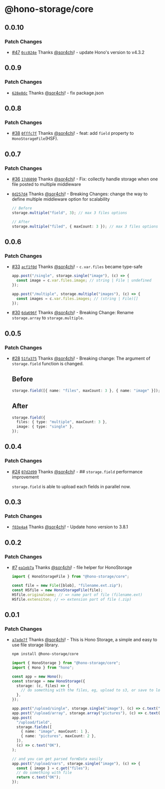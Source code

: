 # @hono-storage/core

## 0.0.10

### Patch Changes

- [#47](https://github.com/sor4chi/hono-storage/pull/47) [`0cc024e`](https://github.com/sor4chi/hono-storage/commit/0cc024eb7dc065bb648f34c52174b0b1baa8d044) Thanks [@sor4chi](https://github.com/sor4chi)! - update Hono's version to v4.3.2

## 0.0.9

### Patch Changes

- [`628e0dc`](https://github.com/sor4chi/hono-storage/commit/628e0dcd6b48953db1d212e317c1d470499780e3) Thanks [@sor4chi](https://github.com/sor4chi)! - fix package.json

## 0.0.8

### Patch Changes

- [#38](https://github.com/sor4chi/hono-storage/pull/38) [`0fffc7f`](https://github.com/sor4chi/hono-storage/commit/0fffc7f76152df882b15398014ca8aa331a6ff12) Thanks [@sor4chi](https://github.com/sor4chi)! - feat: add `field` property to `HonoStorageFile`(HSF).

## 0.0.7

### Patch Changes

- [#36](https://github.com/sor4chi/hono-storage/pull/36) [`17d6090`](https://github.com/sor4chi/hono-storage/commit/17d609093ade861c93eaac5418ca0a7debb7bebb) Thanks [@sor4chi](https://github.com/sor4chi)! - Fix: collectly handle storage when one file posted to multiple middleware

- [`0d257d4`](https://github.com/sor4chi/hono-storage/commit/0d257d42f158bc4485e907d601a6541d0f25a923) Thanks [@sor4chi](https://github.com/sor4chi)! - Breaking Changes: change the way to define multiple middleware option for scalability

  ```ts
  // Before
  storage.multiple("field", 3); // max 3 files options

  // After
  storage.multiple("filed", { maxCount: 3 }); // max 3 files options
  ```

## 0.0.6

### Patch Changes

- [#33](https://github.com/sor4chi/hono-storage/pull/33) [`acf1f0d`](https://github.com/sor4chi/hono-storage/commit/acf1f0de6d1c88224182ead9aff3578c5c8842d4) Thanks [@sor4chi](https://github.com/sor4chi)! - `c.var.files` became type-safe

  ```ts
  app.post("/single", storage.single("image"), (c) => {
    const image = c.var.files.image; // string | File | undefined
  });

  app.post("/multiple", storage.multiple("images"), (c) => {
    const images = c.var.files.images; // (string | File)[]
  });
  ```

- [#30](https://github.com/sor4chi/hono-storage/pull/30) [`6da696f`](https://github.com/sor4chi/hono-storage/commit/6da696f952a6bfeac95725bd077deebba9da8591) Thanks [@sor4chi](https://github.com/sor4chi)! - Breaking Change: Rename `storage.array` to `storage.multiple`.

## 0.0.5

### Patch Changes

- [#28](https://github.com/sor4chi/hono-storage/pull/28) [`51fa375`](https://github.com/sor4chi/hono-storage/commit/51fa3752a49ddb7403edb57b0f1a1feaf154978b) Thanks [@sor4chi](https://github.com/sor4chi)! - Breaking change: The argument of `storage.field` function is changed.

  ## Before

  ```ts
  storage.field([{ name: "files", maxCount: 3 }, { name: "image" }]);
  ```

  ## After

  ```ts
  storage.field({
    files: { type: "multiple", maxCount: 3 },
    image: { type: "single" },
  });
  ```

## 0.0.4

### Patch Changes

- [#24](https://github.com/sor4chi/hono-storage/pull/24) [`07d2d99`](https://github.com/sor4chi/hono-storage/commit/07d2d99cdf20a1694cc03c965da773754ad6fa61) Thanks [@sor4chi](https://github.com/sor4chi)! - ## `storage.field` performance improvement

  `storage.field` is able to upload each fields in parallel now.

## 0.0.3

### Patch Changes

- [`f03e4a4`](https://github.com/sor4chi/hono-storage/commit/f03e4a41d705fa8883cef1dce85784825ea05eae) Thanks [@sor4chi](https://github.com/sor4chi)! - Update hono version to 3.8.1

## 0.0.2

### Patch Changes

- [#7](https://github.com/sor4chi/hono-storage/pull/7) [`ea1eb7a`](https://github.com/sor4chi/hono-storage/commit/ea1eb7a533b8ba3d08acc80f92b8153a9048bfc9) Thanks [@sor4chi](https://github.com/sor4chi)! - file helper for HonoStorage

  ```ts
  import { HonoStorageFile } from "@hono-storage/core";

  const file = new File([blob], "filename.ext.zip");
  const HSfile = new HonoStorageFile(file);
  HSfile.originalname; // => name part of file (filename.ext)
  HSfile.extensiton; // => extension part of file (.zip)
  ```

## 0.0.1

### Patch Changes

- [`a7ade7f`](https://github.com/sor4chi/hono-storage/commit/a7ade7f3bb67cbf3b70efbdf91e9260043413f16) Thanks [@sor4chi](https://github.com/sor4chi)! - This is Hono Storage, a simple and easy to use file storage library.

  ```bash
  npm install @hono-storage/core
  ```

  ```ts
  import { HonoStorage } from "@hono-storage/core";
  import { Hono } from "hono";

  const app = new Hono();
  const storage = new HonoStorage({
    storage: (c, files) => {
      // do something with the files, eg, upload to s3, or save to local, etc.
    },
  });

  app.post("/upload/single", storage.single("image"), (c) => c.text("OK"));
  app.post("/upload/array", storage.array("pictures"), (c) => c.text("OK"));
  app.post(
    "/upload/field",
    storage.fields([
      { name: "image", maxCount: 1 },
      { name: "pictures", maxCount: 2 },
    ]),
    (c) => c.text("OK"),
  );

  // and you can get parsed formData easily
  app.post("/upload/vars", storage.single("image"), (c) => {
    const { image } = c.get("files");
    // do something with file
    return c.text("OK");
  });
  ```
